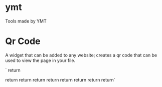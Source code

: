 # ymt
Tools made by YMT

# Qr Code
A widget that can be added to any website; creates a qr code that can be used to view the page in your file.
  
` <!DOCTYPE html>  return
<html>  return
<head>  return
  <script src="https://rawgit.com/Pokemon9753/ymt/master/qrIcon4.js">  return
  </script>  return
	</head>  return
<body>  return
  <script>  return
    qrLink("left");  return
  </script>  return
</body>  return
</html>  return`

  

